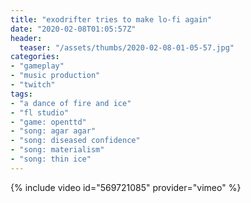```yaml
---
title: "exodrifter tries to make lo-fi again"
date: "2020-02-08T01:05:57Z"
header:
  teaser: "/assets/thumbs/2020-02-08-01-05-57.jpg"
categories:
- "gameplay"
- "music production"
- "twitch"
tags:
- "a dance of fire and ice"
- "fl studio"
- "game: openttd"
- "song: agar agar"
- "song: diseased confidence"
- "song: materialism"
- "song: thin ice"
---
```

{% include video id="569721085" provider="vimeo" %}
